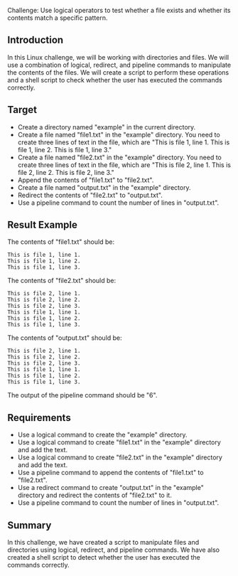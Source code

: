 Challenge: Use logical operators to test whether a file exists and whether its contents match a specific pattern.

## Introduction

In this Linux challenge, we will be working with directories and files. We will use a combination of logical, redirect, and pipeline commands to manipulate the contents of the files. We will create a script to perform these operations and a shell script to check whether the user has executed the commands correctly.

## Target

- Create a directory named "example" in the current directory.
- Create a file named "file1.txt" in the "example" directory. You need to create three lines of text in the file, which are "This is file 1, line 1. This is file 1, line 2. This is file 1, line 3."
- Create a file named "file2.txt" in the "example" directory. You need to create three lines of text in the file, which are "This is file 2, line 1. This is file 2, line 2. This is file 2, line 3."
- Append the contents of "file1.txt" to "file2.txt".
- Create a file named "output.txt" in the "example" directory.
- Redirect the contents of "file2.txt" to "output.txt".
- Use a pipeline command to count the number of lines in "output.txt".

## Result Example

The contents of "file1.txt" should be:

```
This is file 1, line 1.
This is file 1, line 2.
This is file 1, line 3.

```
The contents of "file2.txt" should be:

```
This is file 2, line 1.
This is file 2, line 2.
This is file 2, line 3.
This is file 1, line 1.
This is file 1, line 2.
This is file 1, line 3.

```
The contents of "output.txt" should be:

```
This is file 2, line 1.
This is file 2, line 2.
This is file 2, line 3.
This is file 1, line 1.
This is file 1, line 2.
This is file 1, line 3.

```
The output of the pipeline command should be "6".

## Requirements

- Use a logical command to create the "example" directory.
- Use a logical command to create "file1.txt" in the "example" directory and add the text.
- Use a logical command to create "file2.txt" in the "example" directory and add the text.
- Use a pipeline command to append the contents of "file1.txt" to "file2.txt".
- Use a redirect command to create "output.txt" in the "example" directory and redirect the contents of "file2.txt" to it.
- Use a pipeline command to count the number of lines in "output.txt".

## Summary

In this challenge, we have created a script to manipulate files and directories using logical, redirect, and pipeline commands. We have also created a shell script to detect whether the user has executed the commands correctly.